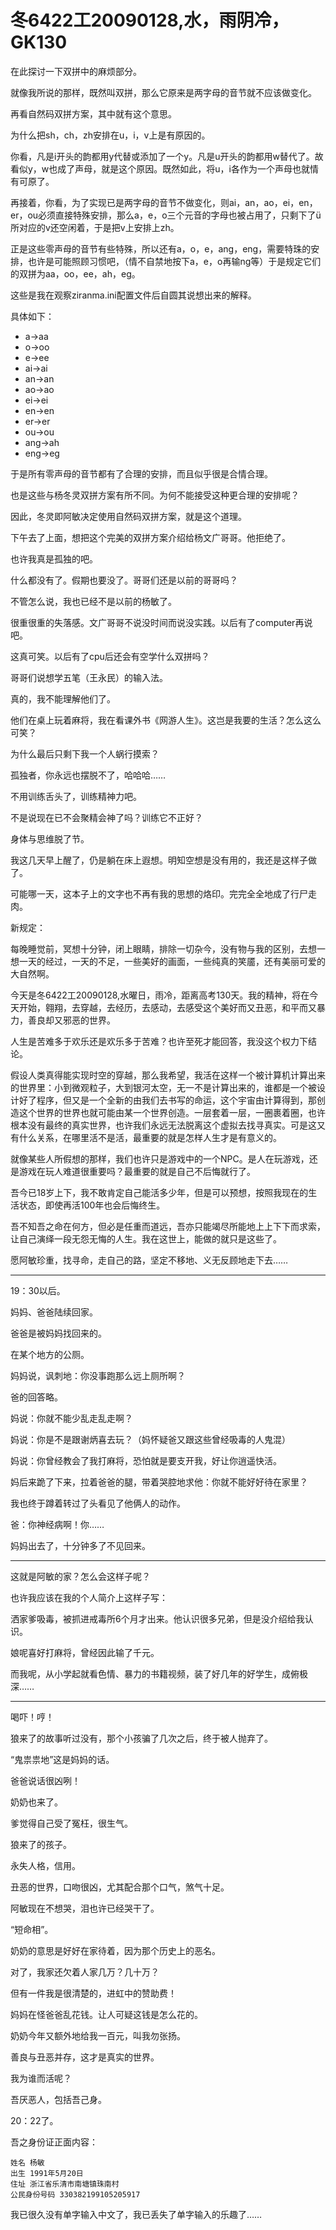 # 冬6422工20090128,水，雨阴冷，GK130

在此探讨一下双拼中的麻烦部分。

就像我所说的那样，既然叫双拼，那么它原来是两字母的音节就不应该做变化。

再看自然码双拼方案，其中就有这个意思。

为什么把sh，ch，zh安排在u，i，v上是有原因的。

你看，凡是i开头的韵都用y代替或添加了一个y。凡是u开头的韵都用w替代了。故看似y，w也成了声母，就是这个原因。既然如此，将u，i各作为一个声母也就情有可原了。

再接着，你看，为了实现已是两字母的音节不做变化，则ai，an，ao，ei，en，er，ou必须直接特殊安排，那么a，e，o三个元音的字母也被占用了，只剩下了ü所对应的v还空闲着，于是把v上安排上zh。

正是这些零声母的音节有些特殊，所以还有a，o，e，ang，eng，需要特珠的安排，也许是可能照顾习惯吧，（情不自禁地按下a，e，o再输ng等）于是规定它们的双拼为aa，oo，ee，ah，eg。

这些是我在观察ziranma.ini配置文件后自圆其说想出来的解释。

具体如下：

- a->aa
- o->oo
- e->ee
- ai->ai
- an->an
- ao->ao
- ei->ei
- en->en
- er->er
- ou->ou
- ang->ah
- eng->eg

于是所有零声母的音节都有了合理的安排，而且似乎很是合情合理。

也是这些与杨冬灵双拼方案有所不同。为何不能接受这种更合理的安排呢？

因此，冬灵即阿敏决定使用自然码双拼方案，就是这个道理。

下午去了上面，想把这个完美的双拼方案介绍给杨文广哥哥。他拒绝了。

也许我真是孤独的吧。

什么都没有了。假期也要没了。哥哥们还是以前的哥哥吗？

不管怎么说，我也已经不是以前的杨敏了。

很重很重的失落感。文广哥哥不说没时间而说没实践。以后有了computer再说吧。

这真可笑。以后有了cpu后还会有空学什么双拼吗？

哥哥们说想学五笔（王永民）的输入法。

真的，我不能理解他们了。

他们在桌上玩着麻将，我在看课外书《网游人生》。这岂是我要的生活？怎么这么可笑？

为什么最后只剩下我一个人蜗行摸索？

孤独者，你永远也摆脱不了，哈哈哈……

不用训练舌头了，训练精神力吧。

不是说现在已不会聚精会神了吗？训练它不正好？

身体与思维脱了节。

我这几天早上醒了，仍是躺在床上遐想。明知空想是没有用的，我还是这样子做了。

可能哪一天，这本子上的文字也不再有我的思想的烙印。完完全全地成了行尸走肉。

新规定：

每晚睡觉前，冥想十分钟，闭上眼睛，排除一切杂今，没有物与我的区别，去想一想一天的经过，一天的不足，一些美好的画面，一些纯真的笑靥，还有美丽可爱的大自然啊。

今天是冬6422工20090128,水曜日，雨冷，距离高考130天。我的精神，将在今天开始，翱翔，去穿越，去经历，去感动，去感受这个美好而又丑恶，和平而又暴力，善良却又邪恶的世界。

人生是苦难多于欢乐还是欢乐多于苦难？也许至死才能回答，我没这个权力下结论。

假设人类真得能实现时空的穿越，那么我希望，我活在这样一个被计算机计算出来的世界里：小到微观粒子，大到银河太空，无一不是计算出来的，谁都是一个被设计好了程序，但又是一个全新的由我们去书写的命运，这个宇宙由计算得到，那创造这个世界的世界也就可能由某一个世界创造。一层套着一层，一圈裹着圈，也许根本没有最终的真实世界，也许我们永远无法脱离这个虚拟去找寻真实。可是这又有什么关系，在哪里活不是活，最重要的就是怎样人生才是有意义的。

就像某些人所假想的那样，我们也许只是游戏中的一个NPC。是人在玩游戏，还是游戏在玩人难道很重要吗？最重要的就是自己不后悔就行了。

吾今已18岁上下，我不敢肯定自己能活多少年，但是可以预想，按照我现在的生活状态，即使再活100年也会后悔终生。

吾不知吾之命在何方，但必是任重而道远，吾亦只能竭尽所能地上上下下而求索，让自己演绎一段无怨无悔的人生。我在这世上，能做的就只是这些了。

愿阿敏珍重，找寻命，走自己的路，坚定不移地、义无反顾地走下去……

----

19：30以后。

妈妈、爸爸陆续回家。

爸爸是被妈妈找回来的。

在某个地方的公厕。

妈妈说，讽刺地：你没事跑那么远上厕所啊？

爸的回答略。

妈说：你就不能少乱走乱走啊？

妈说：你是不是跟谢炳喜去玩？（妈怀疑爸又跟这些曾经吸毒的人鬼混）

妈说：你曾经教会了我打麻将，恐怕就是要支开我，好让你逍遥快活。

妈后来跪了下来，拉着爸爸的腿，带着哭腔地求他：你就不能好好待在家里？

我也终于蹲着转过了头看见了他俩人的动作。

爸：你神经病啊！你……

妈妈出去了，十分钟多了不见回来。

----

这就是阿敏的家？怎么会这样子呢？

也许我应该在我的个人简介上这样子写：

洒家爹吸毒，被抓进戒毒所6个月才出来。他认识很多兄弟，但是没介绍给我认识。

娘呢喜好打麻将，曾经因此输了千元。

而我呢，从小学起就看色情、暴力的书籍视频，装了好几年的好学生，成俯极深……

----

喝吓！哼！

狼来了的故事听过没有，那个小孩骗了几次之后，终于被人抛弃了。

“鬼祟祟地”这是妈妈的话。

爸爸说话很凶咧！

奶奶也来了。

爹觉得自己受了冤枉，很生气。

狼来了的孩子。

永失人格，信用。

丑恶的世界，口吻很凶，尤其配合那个口气，煞气十足。

阿敏现在不想哭，泪也许已经哭干了。

“短命相”。

奶奶的意思是好好在家待着，因为那个历史上的恶名。

对了，我家还欠着人家几万？几十万？

但有一件我是很清楚的，进虹中的赞助费！

妈妈在怪爸爸乱花钱。让人可疑这钱是怎么花的。

奶奶今年又额外地给我一百元，叫我勿张扬。

善良与丑恶并存，这才是真实的世界。

我为谁而活呢？

吾厌恶人，包括吾己身。

20：22了。

吾之身份证正面内容：

    姓名 杨敏
    出生 1991年5月20日
    住址 浙江省乐清市南塘镇珠南村
    公民身份号码 330382199105205917

我已很久没有单字输入中文了，我已丢失了单字输入的乐趣了……
